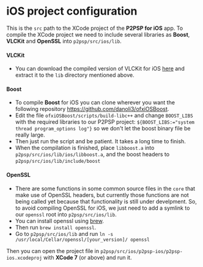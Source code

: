 # iOS project configuration
This is the `src` path to the XCode project of the **P2PSP for iOS** app. To compile the XCode project we need to include several libraries as **Boost**, **VLCKit** and **OpenSSL** into `p2psp/src/ios/lib`.

#### VLCKit
- You can download the compiled version of VLCKit for iOS [here](http://nightlies.videolan.org/build/ios/) and extract it to the `lib` directory mentioned above.

#### Boost
- To compile **Boost** for iOS you can clone wherever you want the following repository https://github.com/danoli3/ofxiOSBoost.
- Edit the file `ofxiOSBoost/scripts/build-libc++` and change `BOOST_LIBS` with the required libraries to our P2PSP project: `${BOOST_LIBS:="system thread program_options log"}` so we don't let the boost binary file be really large.
- Then just run the script and be patient. It takes a long time to finish.
- When the compilation is finished, place `libboost.a` into `p2psp/src/ios/lib/ios/libboost.a`, and the boost headers to `p2psp/src/ios/lib/include/boost`

#### OpenSSL
- There are some functions in some common source files in the `core` that make use of OpenSSL headers, but currently those functions are not being called yet because that functionality is still under develpment. So, to avoid compiling OpenSSL for iOS, we just need to add a symlink to our `openssl` root into `p2psp/src/ios/lib`.
- You can install openssl using [brew](http://brew.sh/).
- Then run `brew install openssl`.
- Go to `p2psp/src/ios/lib` and run `ln -s /usr/local/Cellar/openssl/[your_version]/ openssl`

Then you can open the project file in `p2psp/src/ios/p2psp-ios/p2psp-ios.xcodeproj` with **XCode 7** (or above) and run it.
